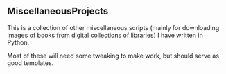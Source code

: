 ## MiscellaneousProjects

This is a collection of other miscellaneous scripts (mainly for downloading images of books from digital collections of libraries) I have written in Python.

Most of these will need some tweaking to make work, but should serve as good templates.
